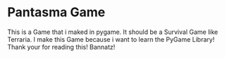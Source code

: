 # Pantasma Game
This is a Game that i maked in pygame. It should be a Survival Game like Terraria.
I make this Game because i want to learn the PyGame Library!
Thank your for reading this!
Bannatz!
